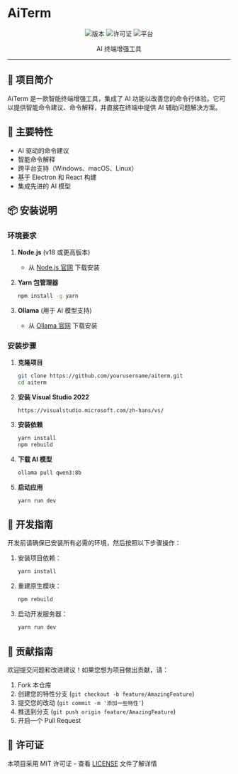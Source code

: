 # AiTerm

<div align="center">

![版本](https://img.shields.io/badge/版本-0.0.0-blue.svg)
![许可证](https://img.shields.io/badge/许可证-MIT-green.svg)
![平台](https://img.shields.io/badge/平台-Windows%20%7C%20macOS%20%7C%20Linux-lightgrey.svg)

AI 终端增强工具

</div>

---

## 🌟 项目简介

AiTerm 是一款智能终端增强工具，集成了 AI 功能以改善您的命令行体验。它可以提供智能命令建议、命令解释，并直接在终端中提供 AI 辅助问题解决方案。

## 🚀 主要特性

- AI 驱动的命令建议
- 智能命令解释
- 跨平台支持（Windows、macOS、Linux）
- 基于 Electron 和 React 构建
- 集成先进的 AI 模型

## 📦 安装说明

### 环境要求

1. **Node.js** (v18 或更高版本)
   - 从 [Node.js 官网](https://nodejs.org/) 下载安装

2. **Yarn 包管理器**
   ```bash
   npm install -g yarn
   ```

3. **Ollama** (用于 AI 模型支持)
   - 从 [Ollama 官网](https://ollama.com/download) 下载安装

### 安装步骤

1. **克隆项目**
   ```bash
   git clone https://github.com/yourusername/aiterm.git
   cd aiterm
   ```

2. **安装 Visual Studio 2022**
   ```
   https://visualstudio.microsoft.com/zh-hans/vs/
   ```

3. **安装依赖**
   ```bash
   yarn install
   npm rebuild
   ```

4. **下载 AI 模型**
   ```bash
   ollama pull qwen3:8b
   ```

5. **启动应用**
   ```bash
   yarn run dev
   ```

## 🔧 开发指南

开发前请确保已安装所有必需的环境，然后按照以下步骤操作：

1. 安装项目依赖：
   ```bash
   yarn install
   ```

2. 重建原生模块：
   ```bash
   npm rebuild
   ```

3. 启动开发服务器：
   ```bash
   yarn run dev
   ```

## 🤝 贡献指南

欢迎提交问题和改进建议！如果您想为项目做出贡献，请：

1. Fork 本仓库
2. 创建您的特性分支 (`git checkout -b feature/AmazingFeature`)
3. 提交您的改动 (`git commit -m '添加一些特性'`)
4. 推送到分支 (`git push origin feature/AmazingFeature`)
5. 开启一个 Pull Request

## 📝 许可证

本项目采用 MIT 许可证 - 查看 [LICENSE](LICENSE) 文件了解详情
